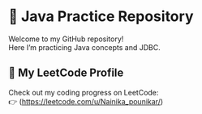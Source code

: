 # 📘 Java Practice Repository

Welcome to my GitHub repository!  
Here I’m practicing Java concepts and JDBC.

## 🔗 My LeetCode Profile

Check out my coding progress on LeetCode:  
👉 (https://leetcode.com/u/Nainika_pounikar/)



